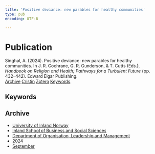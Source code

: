 ```yaml
---
title: 'Positive deviance: new parables for healthy communities'
type: pub
encoding: UTF-8

---
```

<h1>Publication</h1>
<article id="csl-bib-container-ZIWWFFRS" class="csl-bib-container">
  <div class="csl-bib-body"> <div class="csl-entry">Singhal, A. (2024). Positive deviance: new parables for healthy communities. In J. R. Cochrane, G. R. Gunderson, &#38; T. Cutts (Eds.), <i>Handbook on Religion and Health; Pathways for a Turbulent Future</i> (pp. 432–442). Edward Elgar Publishing.</div> </div>
  <div class="csl-bib-buttons">
    <a href="#taxonomy-article-ZIWWFFRS" alt="archive" class="csl-bib-button">Archive</a>
    <a href="https://app.cristin.no/results/show.jsf?id=2301915" alt="Cristin" class="csl-bib-button">Cristin</a>
    <a href="http://zotero.org/groups/5881554/items/ZIWWFFRS" alt="Zotero" class="csl-bib-button">Zotero</a>
    <a href="#keywords-article-ZIWWFFRS" alt="keywords" class="csl-bib-button">Keywords</a>
  </div>
  <div id="csl-bib-meta-container-ZIWWFFRS"></div>
</article>
<div id="csl-bib-meta-ZIWWFFRS" class="csl-bib-meta">
  <article id="keywords-article-ZIWWFFRS" class="keywords-article">
    <h1>Keywords</h1>
    
  </article>
  <article id="taxonomy-article-ZIWWFFRS" class="taxonomy-article">
    <h1>Archive</h1>
    <ul>
      <li>
        <a href="/en/archive/?key=3DCRN523">University of Inland Norway</a>
      </li>
      <li>
        <a href="/en/archive/?key=DU8Q9LN9">Inland School of Business and Social Sciences</a>
      </li>
      <li>
        <a href="/en/archive/?key=4LUWR3ZM">Department of Organisation, Leadership and Management</a>
      </li>
      <li>
        <a href="/en/archive/?key=TY5PNNUR">2024</a>
      </li>
      <li>
        <a href="/en/archive/?key=75IEWQR5">September</a>
      </li>
    </ul>
  </article>
</div>
